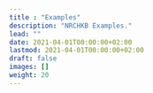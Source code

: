 ```yaml
---
title : "Examples"
description: "NRCHKB Examples."
lead: ""
date: 2021-04-01T00:00:00+02:00
lastmod: 2021-04-01T00:00:00+02:00
draft: false
images: []
weight: 20
---
```


